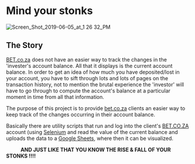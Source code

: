 # Mind your stonks


![Screen_Shot_2019-06-05_at_1 26 32_PM](https://user-images.githubusercontent.com/16665803/61865197-15e25e00-aed3-11e9-8541-4fff382916b7.jpg)

## The Story
[BET.co.za](https://bet.co.za) does not have an easier way to track the changes in the 'invester's account balance. All that it displays is the current account balance. In order to get an idea of how much you have deposited/lost in your account, you have to sift through lots and lots of pages on the transaction history, not to mention the brutal experience the 'investor' will have to go through to compute the account's balance at a particular moment in time from all that information.

The purpose of this project is to provide [bet.co.za](https://bet.co.za) clients an easier way to keep track of the changes occurring in their account balance.

Basically there are utility scripts that run and log into the client's [BET.CO.ZA](https://bet.co.za) account (using [Selenium](https://selenium-python.readthedocs.io/) and read the value of the current balance and uploads the data to a [Google Sheets](https://docs.google.com/spreadsheets/u/0/), where then it can be visualized.


&nbsp;&nbsp;&nbsp;&nbsp;&nbsp;&nbsp;&nbsp;&nbsp;&nbsp; **AND JUST LIKE THAT YOU KNOW THE RISE & FALL OF YOUR STONKS !!!!**
